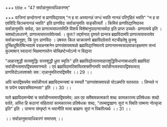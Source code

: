 +++
title = "47 सर्वान्नानुमत्यधिकरणम्"

+++
वाजिनां छन्दोगानां च प्राणविद्यायाम् "न ह वा अस्यानन्नं जग्धं भवति नानन्नं परिगृहितं भवति" "न ह वा एवंविदि किञ्चनानन्नं भवति" इति प्राणविदः सर्वान्नानुमतिः सङ्कीत्यर्ते । किमियं प्राणविद्यानिष्ठस्य सर्वान्नानुमतिः सर्वदा, उत प्राणात्ययापत्ताविति विशये विशेषानुपादानात्सर्वदा इति प्राप्त उच्यते- प्राणात्यये इति । चशब्दोऽवधारणे, प्राणात्ययापत्तावेवेत्यर्थः । कुतः? तद्दर्शनात् दृश्यते ह्यन्यत्र ब्रह्मविदामपि प्राणात्ययापत्तावेव सर्वान्नाभ्यनुज्ञा, किं पुनः प्राणविदः । उषस्तः किल चाक्रायणो ब्रह्मविदग्रेसरो मटचीहतेषु कुरुषु दुर्भिक्षदूषितेष्विभ्यग्रामे वसन्ननशनेन प्राणसंशयमाषन्नो ब्रह्मविद्यानिष्पत्तये प्राणानामनवसादमाकाङ्क्षमाण सभ्यं कुल्माषान् स्वादन्तं भिक्षमाणस्तेन चोच्छिष्टेभ्योऽन्ये न विद्यन्त

"आहारशुद्धौ सत्त्वशुद्धिः सत्त्वशुद्धौ ध्रुवा स्मृतिः" इति ब्रह्मविद्योत्पत्तावाहारशुद्धिविधानाबाधादपि ब्रह्मविदां सर्वान्नीनत्वमापद्विषयमवगम्यते । एवं ब्रह्मविदामतिशयितशक्तीनामपि सर्वान्नीनत्वस्यापद्विषयत्वात् प्राणविदोऽलपशक्तेः सवर्ान्नानुमतिरापद्विषयैव ।। 29 ।।

अपि चापद्विषयमेव सर्वान्नीनत्वं ब्रह्मविदामन्यषां च स्मयर्ते "प्राणसंशयमापन्नो योऽन्नमत्ति यतस्ततः । लिप्यते न स पापेन पद्मपत्रमिवाम्भसा" इति ।। 30 ।।

यतो ब्रह्मविदामन्येषां च सर्वान्नीनत्वमापद्विषयमेव; अत एव सर्वेषामकामकारे शब्दः कामकारस्य प्रतिषेधकः शब्दो वर्तते, अस्ति हि कठानां संहितायां कामकारस्य प्रतिषेधकः शब्दः, "तस्माद्व्राह्मणः सुरां न पिबति पाष्मना नोत्सृजा इति" इति । पाप्मना संम्पृष्टो न भवानीति मत्वा ब्राह्मणः सुरां न पिबतीत्यर्थः ।। 31 ।।

।। सर्वान्नानुमत्याधिकरणं समाप्तम् ।।